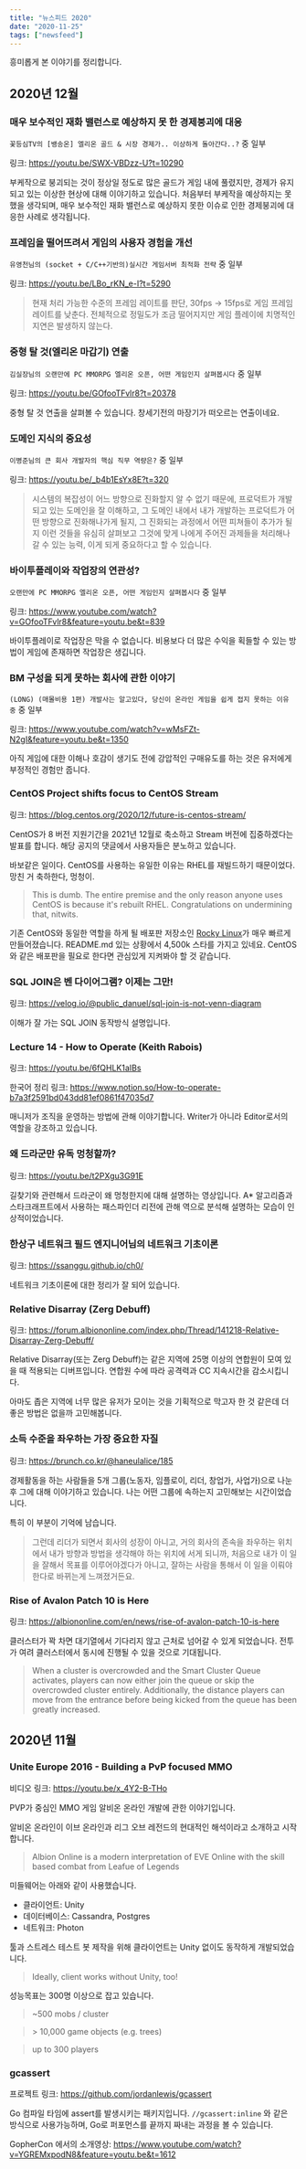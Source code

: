 ```yaml
---
title: "뉴스피드 2020"
date: "2020-11-25"
tags: ["newsfeed"]
---
```


흥미롭게 본 이야기를 정리합니다.

## 2020년 12월

### 매우 보수적인 재화 밸런스로 예상하지 못 한 경제붕괴에 대응

`꽃등심TV의 [뱅송온] 엘리온 골드 & 시장 경제가.. 이상하게 돌아간다..?` 중 일부

링크: https://youtu.be/SWX-VBDzz-U?t=10290

부케작으로 붕괴되는 것이 정상일 정도로 많은 골드가 게임 내에 풀렸지만, 경제가 유지되고 있는 이상한 현상에 대해 이야기하고 있습니다. 처음부터 부케작을 예상하지는 못했을 생각되며, 매우 보수적인 재화 밸런스로 예상하지 못한 이슈로 인한 경제붕괴에 대응한 사례로 생각됩니다.

### 프레임을 떨어뜨려서 게임의 사용자 경험을 개선

`유영천님의 (socket + C/C++기반의)실시간 게임서버 최적화 전략` 중 일부

링크: https://youtu.be/LBo_rKN_e-I?t=5290

> 현재 처리 가능한 수준의 프레임 레이트를 판단, 30fps -> 15fps로 게임 프레임 레이트를 낮춘다. 전체적으로 정밀도가 조금 떨어지지만 게임 플레이에 치명적인 지연은 발생하지 않는다.

### 중형 탈 것(엘리온 마갑기) 연출

`김실장님의 오랜만에 PC MMORPG 엘리온 오픈, 어떤 게임인지 살펴봅시다` 중 일부

링크: https://youtu.be/GOfooTFvlr8?t=20378

중형 탈 것 연출을 살펴볼 수 있습니다. 창세기전의 마장기가 떠오르는 연출이네요.

### 도메인 지식의 중요성

`이병준님의 큰 회사 개발자의 핵심 직무 역량은?` 중 일부

링크: https://youtu.be/_b4b1EsYx8E?t=320

> 시스템의 복잡성이 어느 방향으로 진화할지 알 수 없기 때문에, 프로덕트가 개발되고 있는 도메인을 잘 이해하고, 그 도메인 내에서 내가 개발하는 프로덕트가 어떤 방향으로 진화해나가게 될지, 그 진화되는 과정에서 어떤 피쳐들이 추가가 될지 이런 것들을 유심히 살펴보고 그것에 맞게 나에게 주어진 과제들을 처리해나갈 수 있는 능력, 이게 되게 중요하다고 할 수 있습니다.

### 바이투플레이와 작업장의 연관성?

`오랜만에 PC MMORPG 엘리온 오픈, 어떤 게임인지 살펴봅시다` 중 일부

링크: https://www.youtube.com/watch?v=GOfooTFvlr8&feature=youtu.be&t=839

바이투플레이로 작업장은 막을 수 없습니다. 비용보다 더 많은 수익을 획들할 수 있는 방법이 게임에 존재하면 작업장은 생깁니다.

### BM 구성을 되게 못하는 회사에 관한 이야기

`(LONG) (매몰비용 1편) 개발사는 알고있다, 당신이 온라인 게임을 쉽게 접지 못하는 이유 중` 중 일부

링크: https://www.youtube.com/watch?v=wMsFZt-N2gI&feature=youtu.be&t=1350

아직 게임에 대한 이해나 호감이 생기도 전에 강압적인 구매유도를 하는 것은 유저에게 부정적인 경험만 줍니다.

### CentOS Project shifts focus to CentOS Stream

링크: https://blog.centos.org/2020/12/future-is-centos-stream/

CentOS가 8 버전 지원기간을 2021년 12월로 축소하고 Stream 버전에 집중하겠다는 발표를 합니다. 해당 공지의 댓글에서 사용자들은 분노하고 있습니다.

바보같은 일이다. CentOS를 사용하는 유일한 이유는 RHEL를 재빌드하기 때문이었다. 망친 거 축하한다, 멍청이.

> This is dumb. The entire premise and the only reason anyone uses CentOS is because it's rebuilt RHEL. Congratulations on undermining that, nitwits.

기존 CentOS와 동일한 역할을 하게 될 배포판 저장소인 [Rocky Linux](https://github.com/rocky-linux/rocky)가 매우 빠르게 만들어졌습니다. README.md 있는 상황에서 4,500k 스타를 가지고 있네요. CentOS와 같은 배포판을 필요로 한다면 관심있게 지켜봐야 할 것 같습니다.

### SQL JOIN은 벤 다이어그램? 이제는 그만!

링크: https://velog.io/@public_danuel/sql-join-is-not-venn-diagram

이해가 잘 가는 SQL JOIN 동작방식 설명입니다.

### Lecture 14 - How to Operate (Keith Rabois)

링크: https://youtu.be/6fQHLK1aIBs

한국어 정리 링크: https://www.notion.so/How-to-operate-b7a3f2591bd043dd81ef0861f47035d7

매니저가 조직을 운영하는 방법에 관해 이야기합니다. Writer가 아니라 Editor로서의 역할을 강조하고 있습니다.

### 왜 드라군만 유독 멍청할까?

링크: https://youtu.be/t2PXgu3G91E

길찾기와 관련해서 드라군이 왜 멍청한지에 대해 설명하는 영상입니다.
A* 알고리즘과 스타크래프트에서 사용하는 패스파인더 리전에 관해 역으로 분석해 설명하는 모습이 인상적이었습니다.

### 한상구 네트워크 필드 엔지니어님의 네트워크 기초이론

링크: https://ssanggu.github.io/ch0/

네트워크 기초이론에 대한 정리가 잘 되어 있습니다.

### Relative Disarray (Zerg Debuff)

링크: https://forum.albiononline.com/index.php/Thread/141218-Relative-Disarray-Zerg-Debuff/

Relative Disarray(또는 Zerg Debuff)는 같은 지역에 25명 이상의 연합원이 모여 있을 때 적용되는 디버프입니다. 연합원 수에 따라 공격력과 CC 지속시간을 감소시킵니다. 

아마도 좁은 지역에 너무 많은 유저가 모이는 것을 기획적으로 막고자 한 것 같은데 더 좋은 방법은 없을까 고민해봅니다.

### 소득 수준을 좌우하는 가장 중요한 자질

링크: https://brunch.co.kr/@haneulalice/185

경제활동을 하는 사람들을 5개 그룹(노동자, 임플로이, 리더, 창업가, 사업가)으로 나눈 후 그에 대해 이야기하고 있습니다. 나는 어떤 그룹에 속하는지 고민해보는 시간이었습니다.

특히 이 부분이 기억에 남습니다.

> 그런데 리더가 되면서 회사의 성장이 아니고, 거의 회사의 존속을 좌우하는 위치에서 내가 방향과 방법을 생각해야 하는 위치에 서게 되니까, 처음으로 내가 이 일을 잘해서 목표를 이루어야겠다가 아니고, 잘하는 사람을 통해서 이 일을 이뤄야한다로 바뀌는게 느껴졌거든요.

### Rise of Avalon Patch 10 is Here

링크: https://albiononline.com/en/news/rise-of-avalon-patch-10-is-here

클러스터가 꽉 차면 대기열에서 기다리지 않고 근처로 넘어갈 수 있게 되었습니다. 전투가 여려 클러스터에서 동시에 진행될 수 있을 것으로 기대됩니다.

> When a cluster is overcrowded and the Smart Cluster Queue activates, players can now either join the queue or skip the overcrowded cluster entirely. Additionally, the distance players can move from the entrance before being kicked from the queue has been greatly increased.


## 2020년 11월

### Unite Europe 2016 - Building a PvP focused MMO

비디오 링크: https://youtu.be/x_4Y2-B-THo

PVP가 중심인 MMO 게임 알비온 온라인 개발에 관한 이야기입니다.

알비온 온라인이 이브 온라인과 리그 오브 레전드의 현대적인 해석이라고 소개하고 시작합니다.

> Albion Online is a modern interpretation of EVE Online with the skill based combat from Leafue of Legends

미들웨어는 아래와 같이 사용했습니다.
- 클라이언트: Unity
- 데이터베이스: Cassandra, Postgres
- 네트워크: Photon

툴과 스트레스 테스트 봇 제작을 위해 클라이언트는 Unity 없이도 동작하게 개발되었습니다.

> Ideally, client works without Unity, too!

성능목표는 300명 이상으로 잡고 있습니다.

> ~500 mobs / cluster

> \> 10,000 game objects (e.g. trees)

> up to 300 players

### gcassert

프로젝트 링크: https://github.com/jordanlewis/gcassert

Go 컴파일 타임에 assert를 발생시키는 패키지입니다. `//gcassert:inline` 와 같은 방식으로 사용가능하며, Go로 퍼포먼스를 끝까지 짜내는 과정을 볼 수 있습니다.

GopherCon 에서의 소개영상: https://www.youtube.com/watch?v=YGREMxpodN8&feature=youtu.be&t=1612
